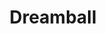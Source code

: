 ---
title: 'Dreamball'
description: 'Game assignment from WarmUP Program at Ubisoft'
image:
    url: '/GitHub.webp'
    alt: 'GitHub wallpaper'
worksImage1:
    url: '/image-1.webp'
    alt: 'first image of your project.'    
platform: Web
engine: Unreal Engine 4
---